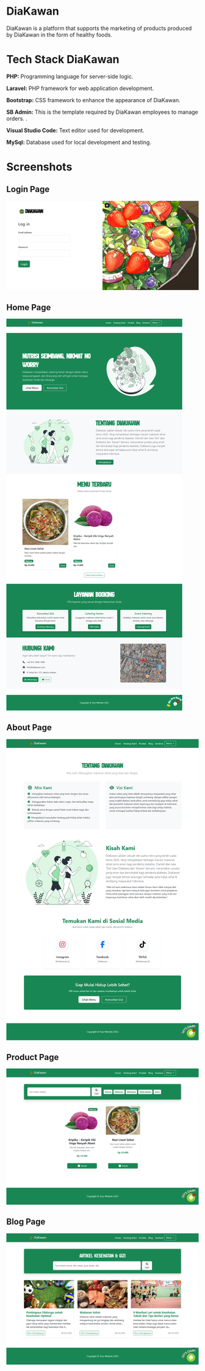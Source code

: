 # DiaKawan

DiaKawan is a platform that supports the marketing of products produced by DiaKawan in the form of healthy foods.

# Tech Stack DiaKawan


**PHP:** Programming language for server-side logic.

**Laravel:** PHP framework for web application development.

**Bootstrap:** CSS framework to enhance the appearance of DiaKawan.

**SB Admin:** This is the template required by DiaKawan employees to manage orders. .

**Visual Studio Code:** Text editor used for development.

**MySql:** Database used for local development and testing.

# Screenshots

## Login Page
![App Screenshot](public/img/screenshot/login.png)

## Home Page
![App Screenshot](public/img/screenshot/home.png)

## About Page
![App Screenshot](public/img/screenshot/about.png)

## Product Page
![App Screenshot](public/img/screenshot/produk.png)

## Blog Page
![App Screenshot](public/img/screenshot/blog.png)



